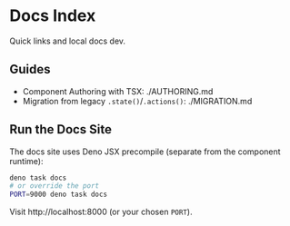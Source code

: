 # Docs Index

Quick links and local docs dev.

## Guides

- Component Authoring with TSX: ./AUTHORING.md
- Migration from legacy `.state()`/`.actions()`: ./MIGRATION.md

## Run the Docs Site

The docs site uses Deno JSX precompile (separate from the component runtime):

```bash
deno task docs
# or override the port
PORT=9000 deno task docs
```

Visit http://localhost:8000 (or your chosen `PORT`).

